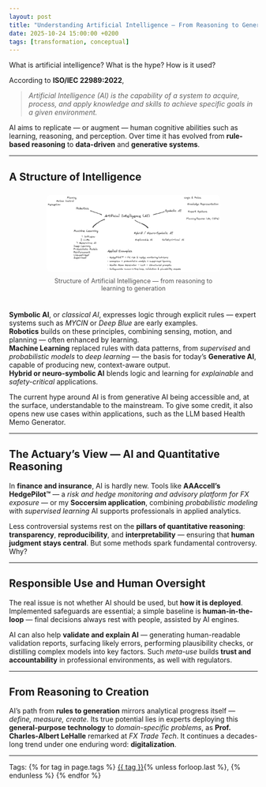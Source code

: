 ```yaml
---
layout: post
title: "Understanding Artificial Intelligence — From Reasoning to Generation"
date: 2025-10-24 15:00:00 +0200
tags: [transformation, conceptual]
---
```


What is artificial intelligence? What is the hype? How is it used?


According to **ISO/IEC 22989:2022**,  

> *Artificial Intelligence (AI) is the capability of a system to acquire, process, and apply knowledge and skills to achieve specific goals in a given environment.*

AI aims to replicate — or augment — human cognitive abilities such as learning, reasoning, and perception. Over time it has evolved from **rule-based reasoning** to **data-driven** and **generative systems**.

---

## A Structure of Intelligence

<div style="display:flex; justify-content:center; margin:1.5rem 0;">
  <div style="width:70%; max-width:600px; text-align:center;">
    <img src="/assets/img/ArtificialIntelligence.png" alt="Structure of Artificial Intelligence" style="width:100%; border-radius:8px;">
    <p style="font-size:0.9em; color:#555; text-align:center; margin-top:0.5rem;">
      Structure of Artificial Intelligence — from reasoning to learning to generation
    </p>
  </div>
</div>

**Symbolic AI**, or *classical AI*, expresses logic through explicit rules — expert systems such as *MYCIN* or *Deep Blue* are early examples.  
**Robotics** builds on these principles, combining sensing, motion, and planning — often enhanced by learning.  
**Machine Learning** replaced rules with data patterns, from *supervised* and *probabilistic models* to *deep learning* — the basis for today’s **Generative AI**, capable of producing new, context-aware output.  
**Hybrid or neuro-symbolic AI** blends logic and learning for *explainable* and *safety-critical* applications.

The current hype around AI is from generative AI being accessible and, at the surface, understandable to the mainstream. To give some credit, it also opens new use cases within applications, such as the LLM based Health Memo Generator.

---

## The Actuary’s View — AI and Quantitative Reasoning

In **finance and insurance**, AI is hardly new. Tools like **AAAccell’s HedgePilot™** — a *risk and hedge monitoring and advisory platform for FX exposure* — or my **Soccersim application**, combining *probabilistic modeling* with *supervised learning* AI supports professionals in applied analytics.

Less controversial systems rest on the **pillars of quantitative reasoning**: **transparency**, **reproducibility**, and **interpretability** — ensuring that **human judgment stays central**. But some methods spark fundamental controversy. Why?

---

## Responsible Use and Human Oversight

The real issue is not whether AI should be used, but **how it is deployed**. Implemented safeguards are essential; a simple baseline is **human-in-the-loop** — final decisions always rest with people, assisted by AI engines.

AI can also help **validate and explain AI** — generating human-readable validation reports, surfacing likely errors, performing plausibility checks, or distilling complex models into key factors. Such *meta-use* builds **trust and accountability** in professional environments, as well with regulators.

---

## From Reasoning to Creation

AI’s path from **rules to generation** mirrors analytical progress itself — *define, measure, create.* Its true potential lies in experts deploying this **general-purpose technology** to *domain-specific problems*, as **Prof. Charles-Albert LeHalle** remarked at *FX Trade Tech*. It continues a decades-long trend under one enduring word: **digitalization**.

---

<p>Tags:
{% for tag in page.tags %}
  <a href="/tags/{{ tag | slugify }}/">{{ tag }}</a>{% unless forloop.last %}, {% endunless %}
{% endfor %}
</p>
